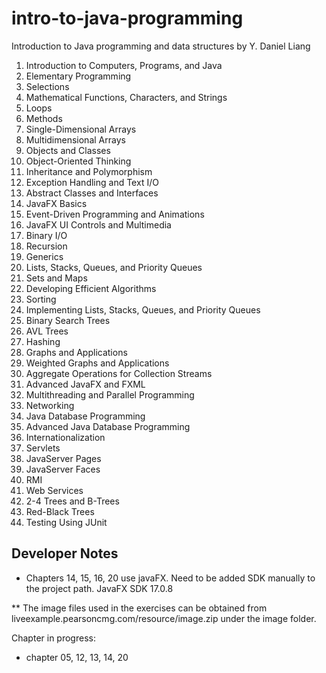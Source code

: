 # intro-to-java-programming
Introduction to Java programming and data structures by Y. Daniel Liang
1. Introduction to Computers, Programs, and Java
2. Elementary Programming
3. Selections
4. Mathematical Functions, Characters, and Strings
5. Loops
6. Methods
7. Single-Dimensional Arrays
8. Multidimensional Arrays
9. Objects and Classes
10. Object-Oriented Thinking
11. Inheritance and Polymorphism
12. Exception Handling and Text I/O
13. Abstract Classes and Interfaces
14. JavaFX Basics
15. Event-Driven Programming and Animations
16. JavaFX UI Controls and Multimedia
17. Binary I/O
18. Recursion
19. Generics
20. Lists, Stacks, Queues, and Priority Queues
21. Sets and Maps
22. Developing Efficient Algorithms
23. Sorting
24. Implementing Lists, Stacks, Queues, and Priority Queues
25. Binary Search Trees
26. AVL Trees
27. Hashing
28. Graphs and Applications
29. Weighted Graphs and Applications
30. Aggregate Operations for Collection Streams
31. Advanced JavaFX and FXML
32. Multithreading and Parallel Programming
33. Networking
34. Java Database Programming
35. Advanced Java Database Programming
36. Internationalization
37. Servlets
38. JavaServer Pages
39. JavaServer Faces
40. RMI
41. Web Services
42. 2-4 Trees and B-Trees
43. Red-Black Trees
44. Testing Using JUnit

## Developer Notes

* Chapters 14, 15, 16, 20 use javaFX. Need to be added SDK manually to the project path. JavaFX SDK 17.0.8

** The image files used in the exercises can be obtained from liveexample.pearsoncmg.com/resource/image.zip under the image folder.

Chapter in progress:
* chapter 05, 12, 13, 14, 20